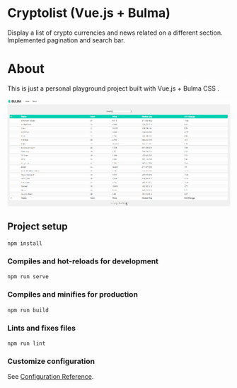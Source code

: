 # Cryptolist (Vue.js + Bulma)
Display a list of crypto currencies and news related on a different section. Implemented pagination and search bar.

# About 
This is just a personal playground project built with Vue.js + Bulma CSS .

![The application flow](public/gif/gif1.gif)

## Project setup
```
npm install
```

### Compiles and hot-reloads for development
```
npm run serve
```

### Compiles and minifies for production
```
npm run build
```

### Lints and fixes files
```
npm run lint
```

### Customize configuration
See [Configuration Reference](https://cli.vuejs.org/config/).
